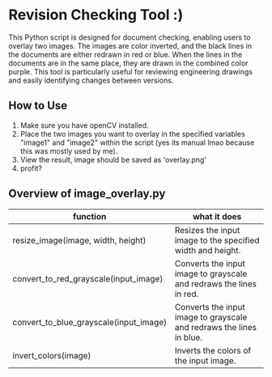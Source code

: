 # Revision Checking Tool :)
This Python script is designed for document checking, enabling users to overlay two images. The images are color inverted, and the black lines in the documents are either redrawn in red or blue. When the lines in the documents are in the same place, they are drawn in the combined color purple. This tool is particularly useful for reviewing engineering drawings and easily identifying changes between versions.

## How to Use

1. Make sure you have openCV installed.
2. Place the two images you want to overlay in the specified variables "image1" and "image2" within the script (yes its manual lmao because this was mostly used by me).
3. View the result, image should be saved as 'overlay.png'
4. profit?

## Overview of image_overlay.py 
|function | what it does  |
----------------------------|------------------------------------------------------- |
|resize_image(image, width, height) |  Resizes the input image to the specified width and height. |
|  convert_to_red_grayscale(input_image) |   Converts the input image to grayscale and redraws the lines in red. |  
| convert_to_blue_grayscale(input_image)  | Converts the input image to grayscale and redraws the lines in blue.  |  
| invert_colors(image)  |  Inverts the colors of the input image. |  



